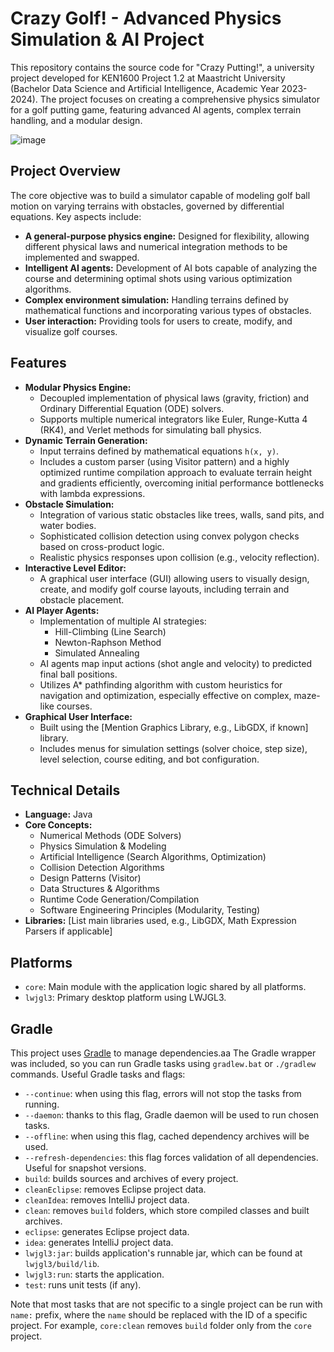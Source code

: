 # Crazy Golf! - Advanced Physics Simulation & AI Project

This repository contains the source code for "Crazy Putting!", a university project developed for KEN1600 Project 1.2 at Maastricht University (Bachelor Data Science and Artificial Intelligence, Academic Year 2023-2024). The project focuses on creating a comprehensive physics simulator for a golf putting game, featuring advanced AI agents, complex terrain handling, and a modular design.

![image](https://github.com/user-attachments/assets/675fb34b-09a3-405f-ad37-e7bb8360695f)


## Project Overview

The core objective was to build a simulator capable of modeling golf ball motion on varying terrains with obstacles, governed by differential equations. Key aspects include:

* **A general-purpose physics engine:** Designed for flexibility, allowing different physical laws and numerical integration methods to be implemented and swapped.
* **Intelligent AI agents:** Development of AI bots capable of analyzing the course and determining optimal shots using various optimization algorithms.
* **Complex environment simulation:** Handling terrains defined by mathematical functions and incorporating various types of obstacles.
* **User interaction:** Providing tools for users to create, modify, and visualize golf courses.

## Features

* **Modular Physics Engine:**
    * Decoupled implementation of physical laws (gravity, friction) and Ordinary Differential Equation (ODE) solvers.
    * Supports multiple numerical integrators like Euler, Runge-Kutta 4 (RK4), and Verlet methods for simulating ball physics.
* **Dynamic Terrain Generation:**
    * Input terrains defined by mathematical equations `h(x, y)`.
    * Includes a custom parser (using Visitor pattern) and a highly optimized runtime compilation approach to evaluate terrain height and gradients efficiently, overcoming initial performance bottlenecks with lambda expressions.
* **Obstacle Simulation:**
    * Integration of various static obstacles like trees, walls, sand pits, and water bodies.
    * Sophisticated collision detection using convex polygon checks based on cross-product logic.
    * Realistic physics responses upon collision (e.g., velocity reflection).
* **Interactive Level Editor:**
    * A graphical user interface (GUI) allowing users to visually design, create, and modify golf course layouts, including terrain and obstacle placement.
* **AI Player Agents:**
    * Implementation of multiple AI strategies:
        * Hill-Climbing (Line Search)
        * Newton-Raphson Method
        * Simulated Annealing
    * AI agents map input actions (shot angle and velocity) to predicted final ball positions.
    * Utilizes A* pathfinding algorithm with custom heuristics for navigation and optimization, especially effective on complex, maze-like courses.
* **Graphical User Interface:**
    * Built using the [Mention Graphics Library, e.g., LibGDX, if known] library.
    * Includes menus for simulation settings (solver choice, step size), level selection, course editing, and bot configuration.

## Technical Details

* **Language:** Java
* **Core Concepts:**
    * Numerical Methods (ODE Solvers)
    * Physics Simulation & Modeling
    * Artificial Intelligence (Search Algorithms, Optimization)
    * Collision Detection Algorithms
    * Design Patterns (Visitor)
    * Data Structures & Algorithms
    * Runtime Code Generation/Compilation
    * Software Engineering Principles (Modularity, Testing)
* **Libraries:** [List main libraries used, e.g., LibGDX, Math Expression Parsers if applicable]

## Platforms

- `core`: Main module with the application logic shared by all platforms.
- `lwjgl3`: Primary desktop platform using LWJGL3.

## Gradle

This project uses [Gradle](https://gradle.org/) to manage dependencies.aa
The Gradle wrapper was included, so you can run Gradle tasks using `gradlew.bat` or `./gradlew` commands.
Useful Gradle tasks and flags:

- `--continue`: when using this flag, errors will not stop the tasks from running.
- `--daemon`: thanks to this flag, Gradle daemon will be used to run chosen tasks.
- `--offline`: when using this flag, cached dependency archives will be used.
- `--refresh-dependencies`: this flag forces validation of all dependencies. Useful for snapshot versions.
- `build`: builds sources and archives of every project.
- `cleanEclipse`: removes Eclipse project data.
- `cleanIdea`: removes IntelliJ project data.
- `clean`: removes `build` folders, which store compiled classes and built archives.
- `eclipse`: generates Eclipse project data.
- `idea`: generates IntelliJ project data.
- `lwjgl3:jar`: builds application's runnable jar, which can be found at `lwjgl3/build/lib`.
- `lwjgl3:run`: starts the application.
- `test`: runs unit tests (if any).

Note that most tasks that are not specific to a single project can be run with `name:` prefix, where the `name` should be replaced with the ID of a specific project.
For example, `core:clean` removes `build` folder only from the `core` project.
